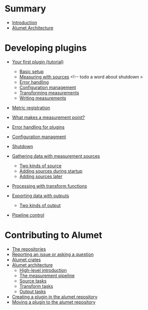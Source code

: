 # Summary

- [Introduction](./intro/Introduction.md)
- [Alumet Architecture](./intro/Alumet%20architecture.md)

# Developing plugins

- [Your first plugin (tutorial)](./plugins/tutorial/0_intro.md)
    - [Basic setup](./plugins/tutorial/1_start.md)
    - [Measuring with sources](./plugins/tutorial/2_measuring.md) <!-- todo a word about shutdown >
    - [Error handling](./plugins/tutorial/3_errors.md)
    - [Configuration management](./plugins/tutorial/4_config.md)
    - [Transforming measurements](./plugins/tutorial/5_transforms.md)
    - [Writing measurements](./plugins/tutorial/6_outputs.md)

- [Metric registration]() <!-- + best practices for naming metrics -->
- [What makes a measurement point?]() <!-- resource, resource consumer -->
- [Error handling for plugins]() <!-- anyhow -->
- [Configuration managment]() <!-- serde, toml -->
- [Shutdown]() <!-- pipeline elements are shutdown before stop() is called -->
- [Gathering data with measurement sources]()
    - [Two kinds of source]() <!-- managed vs autonomous -->
    - [Adding sources during startup]() <!-- add_source, config for Tigger -->
    - [Adding sources later]() <!-- ControlHandle -->
- [Processing with transform functions]() <!-- ?? -->
- [Exporting data with outputs]()
    - [Two kinds of output]() <!-- blocking vs async -->
- [Pipeline control]() <!-- on-the-fly pipeline reconfiguration -->

# Contributing to Alumet

- [The repositories]()
- [Reporting an issue or asking a question]()
- [Alumet crates]()
- [Alumet architecture]()
    - [High-level introduction]()
    - [The measurement pipeline]()
    - [Source tasks]()
    - [Transform tasks]()
    - [Output tasks]()
    <!-- insist on the difference between tasks (in alumet) and elements (in plugins) -->
- [Creating a plugin in the alumet repository]()
- [Moving a plugin to the alumet repository]()
